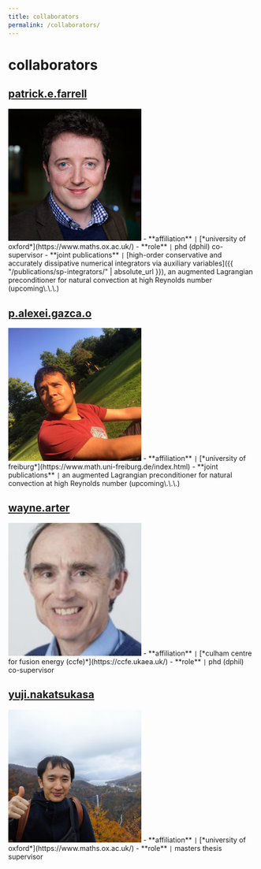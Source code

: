 ```yaml
---
title: collaborators
permalink: /collaborators/
---
```


# collaborators

## [patrick.e.farrell](https://pefarrell.org/)
<img src="assets/img/patrick.jpg" alt="patrick.e.farrell" width="270" />
- **affiliation** <code>&#124;</code> [*university of oxford*](https://www.maths.ox.ac.uk/)
- **role** <code>&#124;</code> phd (dphil) co-supervisor
- **joint publications** <code>&#124;</code> [high-order conservative and accurately dissipative numerical integrators via auxiliary variables]({{ "/publications/sp-integrators/" | absolute_url }}), an augmented Lagrangian preconditioner for natural convection at high Reynolds number (upcoming\.\.\.)

## [p.alexei.gazca.o](https://gazcaorozco.github.io/home/)
<img src="assets/img/alexei.jpeg" alt="p.alexei.gazca.o" width="270" />
- **affiliation** <code>&#124;</code> [*university of freiburg*](https://www.math.uni-freiburg.de/index.html)
- **joint publications** <code>&#124;</code> an augmented Lagrangian preconditioner for natural convection at high Reynolds number (upcoming\.\.\.)

## [wayne.arter](https://www.linkedin.com/in/wayne-arter-86375211/)
<img src="assets/img/wayne.jpeg" alt="wayne.arter" width="270" />
- **affiliation** <code>&#124;</code> [*culham centre for fusion energy (ccfe)*](https://ccfe.ukaea.uk/)
- **role** <code>&#124;</code> phd (dphil) co-supervisor

## [yuji.nakatsukasa](https://people.maths.ox.ac.uk/nakatsukasa/)
<img src="assets/img/yuji.jpg" alt="yuji.nakatsukasa" width="270" />
- **affiliation** <code>&#124;</code> [*university of oxford*](https://www.maths.ox.ac.uk/)
- **role** <code>&#124;</code> masters thesis supervisor
